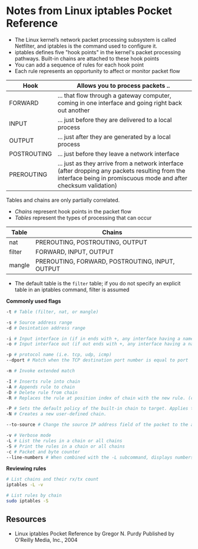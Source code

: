 # Notes from Linux iptables Pocket Reference

- The Linux kernel’s network packet processing subsystem is called Netfilter, and iptables is the command used to configure it. 
- iptables defines five "hook points" in the kernel's packet processing pathways. Built-in chains are attached to these hook points
- You can add a sequence of rules for each hook point
- Each rule represents an opportunity to affect or monitor packet flow

Hook | Allows you to process packets ..
--- | ---
FORWARD | ... that flow through a gateway computer, coming in one interface and going right back out another
INPUT | ... just before they are delivered to a local process
OUTPUT | ... just after they are generated by a local process
POSTROUTING | ... just before they leave a network interface
PREROUTING | ... just as they arrive from a network interface (after dropping any packets resulting from the interface being in promiscuous mode and after checksum validation)

Tables and chains are only partially correlated.
- *Chains* represent hook points in the packet flow
- *Tables* represent the types of processing that can occur

Table | Chains
--- | ---
nat | PREROUTING, POSTROUTING, OUTPUT
filter | FORWARD, INPUT, OUTPUT
mangle | PREROUTING, FORWARD, POSTROUTING, INPUT, OUTPUT

- The default table is the `filter` table; if you do not specify an explicit table in an iptables command, filter is assumed

**Commonly used flags**
```sh
-t # Table (filter, nat, or mangle)

-s # Source address range
-d # Desintation address range

-i # Input interface in (if in ends with +, any interface having a name that starts with in will match).
-o # Input interface out (if out ends with +, any interface having a name that starts with out will match).

-p # protocol name (i.e. tcp, udp, icmp)
--dport # Match when the TCP destination port number is equal to port

-m # Invoke extended match

-I # Inserts rule into chain
-A # Appends rule to chain
-D # Delete rule from chain
-R # Replaces the rule at position index of chain with the new rule. (chain index rule)

-P # Sets the default policy of the built-in chain to target. Applies to built-in chains and targets only.
-N # Creates a new user-defined chain.

--to-source # Change the source IP address field of the packet to the addresses given

-v # Verbose mode
-L # List the rules in a chain or all chains
-S # Print the rules in a chain or all chains
-c # Packet and byte counter
--line-numbers # When combined with the -L subcommand, displays numbers for the rules in each chain, so you can refer to the rules by index when inserting rules into (via -I) or deleting rules from (via -D) a chain.
```

**Reviewing rules**
```sh
# List chains and their rx/tx count
iptables -L -v

# List rules by chain
sudo iptables -S
```

## Resources
- Linux iptables Pocket Reference by Gregor N. Purdy Published by O'Reilly Media, Inc., 2004
